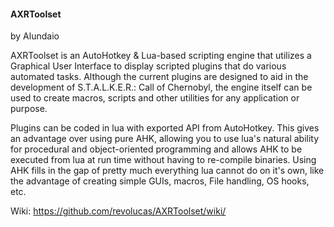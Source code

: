 #### AXRToolset
by Alundaio                                         
                                                        
AXRToolset is an AutoHotkey & Lua-based scripting engine that utilizes a Graphical User Interface to display
scripted plugins that do various automated tasks. Although the current plugins are designed to aid in the development of S.T.A.L.K.E.R.: Call of Chernobyl, the engine itself can be used to create macros, scripts and other utilities for any application or purpose. 

Plugins can be coded in lua with exported API from AutoHotkey. This gives an advantage over using pure AHK, allowing you to use lua's natural ability for procedural and object-oriented programming and allows AHK to be executed from lua at run time without having to re-compile binaries. Using AHK fills in the gap of pretty much everything lua cannot do on it's own, like the advantage of creating simple GUIs, macros, File handling, OS hooks, etc.

Wiki: https://github.com/revolucas/AXRToolset/wiki/


